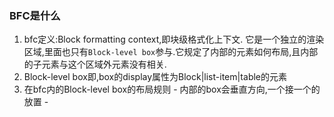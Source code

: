 ### BFC是什么

  1. bfc定义:Block formatting context,即块级格式化上下文.
  它是一个独立的渲染区域,里面也只有`Block-level box`参与.它规定了内部的元素如何布局,且内部的子元素与这个区域外元素没有相关.
  2. Block-level box即,box的display属性为Block|list-item|table的元素
  3. 在bfc内的Block-level box的布局规则
    - 内部的box会垂直方向,一个接一个的放置
    -  